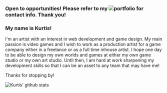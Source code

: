 ### Open to opportunities! Please refer to my ![portfolio](https://kurtiseberhardt.github.io/Port/) for contact info. Thank you!

### My name is Kurtis! 
I'm an artist with an interest in web development and game design. My main passion is video games and I wish to work as a production artist for a game company either in a freelance or as a full time inhouse artist. I hope one day to be able to design my own worlds and games at either my own game studio or my own art studio. Until then, I am hard at work sharpening my development skills so that I can be an asset to any team that may have me!

Thanks for stopping by!

![Kurtis' github stats](https://github-readme-stats.vercel.app/api?username=KurtisEberhardt)

<!--
**KurtisEberhardt/KurtisEberhardt** is a ✨ _special_ ✨ repository because its `README.md` (this file) appears on your GitHub profile.

Here are some ideas to get you started:

- 🔭 I’m currently working on ...
- 🌱 I’m currently learning ...
- 👯 I’m looking to collaborate on ...
- 🤔 I’m looking for help with ...
- 💬 Ask me about ...
- 📫 How to reach me: ...
- 😄 Pronouns: ...
- ⚡ Fun fact: ...
-->

